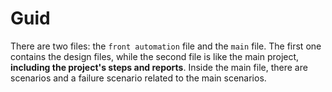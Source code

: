 # Guid
There are two files: the `front automation` file and the `main` file. The first one contains the design files, while the second file is like the main project, **including the project's steps and reports**. Inside the main file, there are scenarios and a failure scenario related to the main scenarios.